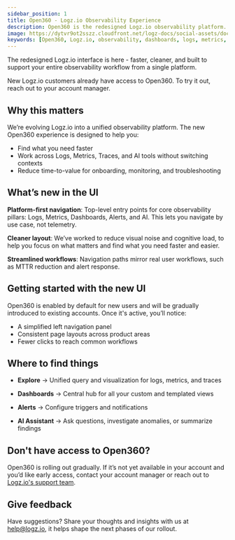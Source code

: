 ```yaml
---
sidebar_position: 1
title: Open360 - Logz.io Observability Experience
description: Open360 is the redesigned Logz.io observability platform. Explore a faster, unified interface for logs, metrics, traces, dashboards, alerts, and AI.
image: https://dytvr9ot2sszz.cloudfront.net/logz-docs/social-assets/docs-social.jpg
keywords: [Open360, Logz.io, observability, dashboards, logs, metrics, traces, alerts, AI, monitoring, platform, onboarding, unified interface, home dashboard, getting started]
---
```


The redesigned Logz.io interface is here - faster, cleaner, and built to support your entire observability workflow from a single platform.

New Logz.io customers already have access to Open360. To try it out, reach out to your account manager.

## Why this matters

We’re evolving Logz.io into a unified observability platform. The new Open360 experience is designed to help you:

* Find what you need faster
* Work across Logs, Metrics, Traces, and AI tools without switching contexts
* Reduce time-to-value for onboarding, monitoring, and troubleshooting

## What’s new in the UI

**Platform-first navigation**: Top-level entry points for core observability pillars: Logs, Metrics, Dashboards, Alerts, and AI. This lets you navigate by use case, not telemetry.

**Cleaner layout**: We’ve worked to reduce visual noise and cognitive load, to help you focus on what matters and find what you need faster and easier.

**Streamlined workflows**: Navigation paths mirror real user workflows, such as MTTR reduction and alert response.

## Getting started with the new UI

Open360 is enabled by default for new users and will be gradually introduced to existing accounts. Once it's active, you’ll notice:

* A simplified left navigation panel
* Consistent page layouts across product areas
* Fewer clicks to reach common workflows

## Where to find things

* **Explore** → Unified query and visualization for logs, metrics, and traces

* **Dashboards** → Central hub for all your custom and templated views

* **Alerts** → Configure triggers and notifications

* **AI Assistant** → Ask questions, investigate anomalies, or summarize findings

## Don't have access to Open360?

Open360 is rolling out gradually. If it’s not yet available in your account and you’d like early access, contact your account manager or reach out to [Logz.io's support team](https://logz.io/support-page/). 

## Give feedback

Have suggestions? Share your thoughts and insights with us at [help@logz.io](mailto:help@logz.io), it helps shape the next phases of our rollout.
